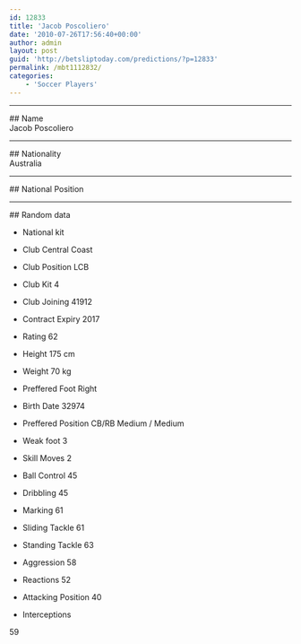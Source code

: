 ```yaml
---
id: 12833
title: 'Jacob Poscoliero'
date: '2010-07-26T17:56:40+00:00'
author: admin
layout: post
guid: 'http://betsliptoday.com/predictions/?p=12833'
permalink: /mbt1112832/
categories:
    - 'Soccer Players'
---
```


- - - - - -

\## Name  
 Jacob Poscoliero

- - - - - -

\## Nationality  
 Australia

- - - - - -

\## National Position

- - - - - -

\## Random data

- National kit
- Club
 Central Coast

- Club Position
 LCB

- Club Kit
 4

- Club Joining
 41912

- Contract Expiry
 2017

- Rating
 62

- Height
 175 cm

- Weight
 70 kg

- Preffered Foot
 Right

- Birth Date
 32974

- Preffered Position
 CB/RB Medium / Medium

- Weak foot
 3

- Skill Moves
 2

- Ball Control
 45

- Dribbling
 45

- Marking
 61

- Sliding Tackle
 61

- Standing Tackle
 63

- Aggression
 58

- Reactions
 52

- Attacking Position
 40

- Interceptions

 59